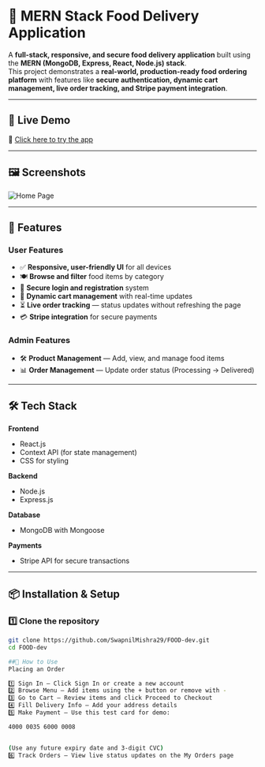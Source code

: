 # 🍔 MERN Stack Food Delivery Application  

A **full-stack, responsive, and secure food delivery application** built using the **MERN (MongoDB, Express, React, Node.js) stack**.  
This project demonstrates a **real-world, production-ready food ordering platform** with features like **secure authentication, dynamic cart management, live order tracking, and Stripe payment integration**.  

---

## 🚀 **Live Demo**  
🔗 [Click here to try the app](https://food-del-frontend-60wy.onrender.com/)  

---

## 🖼 **Screenshots**  
![Home Page](./assets/screenshots/homepage.png) 

---

## 🔑 **Features**  

### **User Features**  
- ✅ **Responsive, user-friendly UI** for all devices  
- 🍽 **Browse and filter** food items by category  
- 🔐 **Secure login and registration** system  
- 🛒 **Dynamic cart management** with real-time updates  
- ⏳ **Live order tracking** — status updates without refreshing the page  
- 💳 **Stripe integration** for secure payments  

### **Admin Features**  
- 🛠 **Product Management** — Add, view, and manage food items  
- 📊 **Order Management** — Update order status (Processing → Delivered)  

---

## 🛠 **Tech Stack**  

**Frontend**  
- React.js  
- Context API (for state management)  
- CSS for styling  

**Backend**  
- Node.js  
- Express.js  

**Database**  
- MongoDB with Mongoose  

**Payments**  
- Stripe API for secure transactions  

---

## 📦 **Installation & Setup**  

### **1️⃣ Clone the repository**  
```bash
git clone https://github.com/SwapnilMishra29/FOOD-dev.git
cd FOOD-dev

##🧾 How to Use
Placing an Order

1️⃣ Sign In – Click Sign In or create a new account
2️⃣ Browse Menu – Add items using the + button or remove with -
3️⃣ Go to Cart – Review items and click Proceed to Checkout
4️⃣ Fill Delivery Info – Add your address details
5️⃣ Make Payment – Use this test card for demo:

4000 0035 6000 0008


(Use any future expiry date and 3-digit CVC)
6️⃣ Track Orders – View live status updates on the My Orders page
